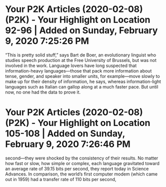 # Your P2K Articles (2020-02-08) (P2K) - Your Highlight on Location 92-96 | Added on Sunday, February 9, 2020 7:25:26 PM

“This is pretty solid stuff,” says Bart de Boer, an evolutionary linguist who studies speech production at the Free University of Brussels, but was not involved in the work. Language lovers have long suspected that information-heavy languages—those that pack more information about tense, gender, and speaker into smaller units, for example—move slowly to make up for their density of information, he says, whereas information-light languages such as Italian can gallop along at a much faster pace. But until now, no one had the data to prove it.

# Your P2K Articles (2020-02-08) (P2K) - Your Highlight on Location 105-108 | Added on Sunday, February 9, 2020 7:26:46 PM

second—they were shocked by the consistency of their results. No matter how fast or slow, how simple or complex, each language gravitated toward an average rate of 39.15 bits per second, they report today in Science Advances. In comparison, the world’s first computer modem (which came out in 1959) had a transfer rate of 110 bits per second,

